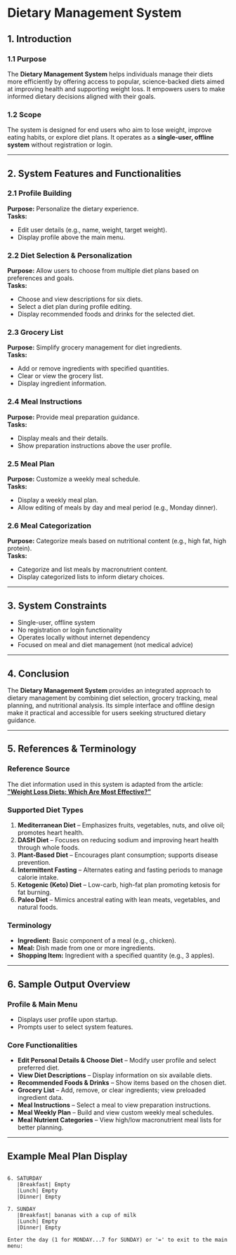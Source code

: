 # Dietary Management System

## 1. Introduction

### 1.1 Purpose
The **Dietary Management System** helps individuals manage their diets more efficiently by offering access to popular, science-backed diets aimed at improving health and supporting weight loss. It empowers users to make informed dietary decisions aligned with their goals.

### 1.2 Scope
The system is designed for end users who aim to lose weight, improve eating habits, or explore diet plans. It operates as a **single-user, offline system** without registration or login.

---

## 2. System Features and Functionalities

### 2.1 Profile Building
**Purpose:** Personalize the dietary experience.  
**Tasks:**
- Edit user details (e.g., name, weight, target weight).  
- Display profile above the main menu.

### 2.2 Diet Selection & Personalization
**Purpose:** Allow users to choose from multiple diet plans based on preferences and goals.  
**Tasks:**
- Choose and view descriptions for six diets.  
- Select a diet plan during profile editing.  
- Display recommended foods and drinks for the selected diet.

### 2.3 Grocery List
**Purpose:** Simplify grocery management for diet ingredients.  
**Tasks:**
- Add or remove ingredients with specified quantities.  
- Clear or view the grocery list.  
- Display ingredient information.

### 2.4 Meal Instructions
**Purpose:** Provide meal preparation guidance.  
**Tasks:**
- Display meals and their details.  
- Show preparation instructions above the user profile.

### 2.5 Meal Plan
**Purpose:** Customize a weekly meal schedule.  
**Tasks:**
- Display a weekly meal plan.  
- Allow editing of meals by day and meal period (e.g., Monday dinner).

### 2.6 Meal Categorization
**Purpose:** Categorize meals based on nutritional content (e.g., high fat, high protein).  
**Tasks:**
- Categorize and list meals by macronutrient content.  
- Display categorized lists to inform dietary choices.

---

## 3. System Constraints
- Single-user, offline system  
- No registration or login functionality  
- Operates locally without internet dependency  
- Focused on meal and diet management (not medical advice)

---

## 4. Conclusion
The **Dietary Management System** provides an integrated approach to dietary management by combining diet selection, grocery tracking, meal planning, and nutritional analysis. Its simple interface and offline design make it practical and accessible for users seeking structured dietary guidance.

---

## 5. References & Terminology

### Reference Source
The diet information used in this system is adapted from the article:  
**["Weight Loss Diets: Which Are Most Effective?"](https://ro.co/health-guide/weight-loss-diets-which-are-most-effective/)**

### Supported Diet Types
1. **Mediterranean Diet** – Emphasizes fruits, vegetables, nuts, and olive oil; promotes heart health.  
2. **DASH Diet** – Focuses on reducing sodium and improving heart health through whole foods.  
3. **Plant-Based Diet** – Encourages plant consumption; supports disease prevention.  
4. **Intermittent Fasting** – Alternates eating and fasting periods to manage calorie intake.  
5. **Ketogenic (Keto) Diet** – Low-carb, high-fat plan promoting ketosis for fat burning.  
6. **Paleo Diet** – Mimics ancestral eating with lean meats, vegetables, and natural foods.

### Terminology
- **Ingredient:** Basic component of a meal (e.g., chicken).  
- **Meal:** Dish made from one or more ingredients.  
- **Shopping Item:** Ingredient with a specified quantity (e.g., 3 apples).

---

## 6. Sample Output Overview

### Profile & Main Menu
- Displays user profile upon startup.
- Prompts user to select system features.

### Core Functionalities
- **Edit Personal Details & Choose Diet** – Modify user profile and select preferred diet.  
- **View Diet Descriptions** – Display information on six available diets.  
- **Recommended Foods & Drinks** – Show items based on the chosen diet.  
- **Grocery List** – Add, remove, or clear ingredients; view preloaded ingredient data.  
- **Meal Instructions** – Select a meal to view preparation instructions.  
- **Meal Weekly Plan** – Build and view custom weekly meal schedules.  
- **Meal Nutrient Categories** – View high/low macronutrient meal lists for better planning.

---

## Example Meal Plan Display
```

6. SATURDAY
   |Breakfast| Empty
   |Lunch| Empty
   |Dinner| Empty

7. SUNDAY
   |Breakfast| bananas with a cup of milk
   |Lunch| Empty
   |Dinner| Empty

Enter the day (1 for MONDAY...7 for SUNDAY) or '=' to exit to the main menu:

